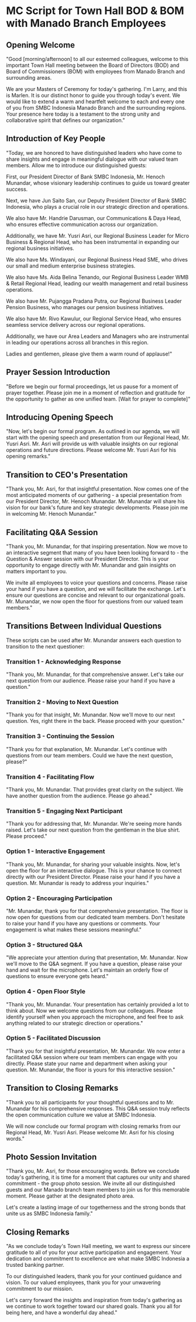 # MC Script for Town Hall BOD & BOM with Manado Branch Employees

## Opening Welcome

"Good [morning/afternoon] to all our esteemed colleagues, welcome to this important Town Hall meeting between the Board of Directors (BOD) and Board of Commissioners (BOM) with employees from Manado Branch and surrounding areas.

We are your Masters of Ceremony for today's gathering. I'm Larry, and this is Marlen. It is our distinct honor to guide you through today's event. We would like to extend a warm and heartfelt welcome to each and every one of you from SMBC Indonesia Manado Branch and the surrounding regions. Your presence here today is a testament to the strong unity and collaborative spirit that defines our organization."

## Introduction of Key People

"Today, we are honored to have distinguished leaders who have come to share insights and engage in meaningful dialogue with our valued team members. Allow me to introduce our distinguished guests:

First, our President Director of Bank SMBC Indonesia, Mr. Henoch Munandar, whose visionary leadership continues to guide us toward greater success.

Next, we have Jun Saito San, our Deputy President Director of Bank SMBC Indonesia, who plays a crucial role in our strategic direction and operations.

We also have Mr. Handrie Darusman, our Communications & Daya Head, who ensures effective communication across our organization.

Additionally, we have Mr. Yusri Asri, our Regional Business Leader for Micro Business & Regional Head, who has been instrumental in expanding our regional business initiatives.

We also have Ms. Windayani, our Regional Business Head SME, who drives our small and medium enterprise business strategies.

We also have Ms. Aida Belina Tenando, our Regional Business Leader WMB & Retail Regional Head, leading our wealth management and retail business operations.

We also have Mr. Pujangga Pradana Putra, our Regional Business Leader Pension Business, who manages our pension business initiatives.

We also have Mr. Rivo Kawulur, our Regional Service Head, who ensures seamless service delivery across our regional operations.

Additionally, we have our Area Leaders and Managers who are instrumental in leading our operations across all branches in this region.

Ladies and gentlemen, please give them a warm round of applause!"

## Prayer Session Introduction

"Before we begin our formal proceedings, let us pause for a moment of prayer together. Please join me in a moment of reflection and gratitude for the opportunity to gather as one unified team. [Wait for prayer to complete]"

## Introducing Opening Speech

"Now, let's begin our formal program. As outlined in our agenda, we will start with the opening speech and presentation from our Regional Head, Mr. Yusri Asri. Mr. Asri will provide us with valuable insights on our regional operations and future directions. Please welcome Mr. Yusri Asri for his opening remarks."

## Transition to CEO's Presentation

"Thank you, Mr. Asri, for that insightful presentation. Now comes one of the most anticipated moments of our gathering - a special presentation from our President Director, Mr. Henoch Munandar. Mr. Munandar will share his vision for our bank's future and key strategic developments. Please join me in welcoming Mr. Henoch Munandar."

## Facilitating Q&A Session

"Thank you, Mr. Munandar, for that inspiring presentation. Now we move to an interactive segment that many of you have been looking forward to - the Question & Answer session with our President Director. This is your opportunity to engage directly with Mr. Munandar and gain insights on matters important to you.

We invite all employees to voice your questions and concerns. Please raise your hand if you have a question, and we will facilitate the exchange. Let's ensure our questions are concise and relevant to our organizational goals. Mr. Munandar, we now open the floor for questions from our valued team members."

## Transitions Between Individual Questions

These scripts can be used after Mr. Munandar answers each question to transition to the next questioner:

### Transition 1 - Acknowledging Response
"Thank you, Mr. Munandar, for that comprehensive answer. Let's take our next question from our audience. Please raise your hand if you have a question."

### Transition 2 - Moving to Next Question
"Thank you for that insight, Mr. Munandar. Now we'll move to our next question. Yes, right there in the back. Please proceed with your question."

### Transition 3 - Continuing the Session
"Thank you for that explanation, Mr. Munandar. Let's continue with questions from our team members. Could we have the next question, please?"

### Transition 4 - Facilitating Flow
"Thank you, Mr. Munandar. That provides great clarity on the subject. We have another question from the audience. Please go ahead."

### Transition 5 - Engaging Next Participant
"Thank you for addressing that, Mr. Munandar. We're seeing more hands raised. Let's take our next question from the gentleman in the blue shirt. Please proceed."

### Option 1 - Interactive Engagement
"Thank you, Mr. Munandar, for sharing your valuable insights. Now, let's open the floor for an interactive dialogue. This is your chance to connect directly with our President Director. Please raise your hand if you have a question. Mr. Munandar is ready to address your inquiries."

### Option 2 - Encouraging Participation
"Mr. Munandar, thank you for that comprehensive presentation. The floor is now open for questions from our dedicated team members. Don't hesitate to raise your hand if you have any questions or comments. Your engagement is what makes these sessions meaningful."

### Option 3 - Structured Q&A
"We appreciate your attention during that presentation, Mr. Munandar. Now we'll move to the Q&A segment. If you have a question, please raise your hand and wait for the microphone. Let's maintain an orderly flow of questions to ensure everyone gets heard."

### Option 4 - Open Floor Style
"Thank you, Mr. Munandar. Your presentation has certainly provided a lot to think about. Now we welcome questions from our colleagues. Please identify yourself when you approach the microphone, and feel free to ask anything related to our strategic direction or operations."

### Option 5 - Facilitated Discussion
"Thank you for that insightful presentation, Mr. Munandar. We now enter a facilitated Q&A session where our team members can engage with you directly. Please state your name and department when asking your question. Mr. Munandar, the floor is yours for this interactive session."

## Transition to Closing Remarks

"Thank you to all participants for your thoughtful questions and to Mr. Munandar for his comprehensive responses. This Q&A session truly reflects the open communication culture we value at SMBC Indonesia.

We will now conclude our formal program with closing remarks from our Regional Head, Mr. Yusri Asri. Please welcome Mr. Asri for his closing words."

## Photo Session Invitation

"Thank you, Mr. Asri, for those encouraging words. Before we conclude today's gathering, it is time for a moment that captures our unity and shared commitment - the group photo session. We invite all our distinguished guests and our Manado branch team members to join us for this memorable moment. Please gather at the designated photo area.

Let's create a lasting image of our togetherness and the strong bonds that unite us as SMBC Indonesia family."

## Closing Remarks

"As we conclude today's Town Hall meeting, we want to express our sincere gratitude to all of you for your active participation and engagement. Your dedication and commitment to excellence are what make SMBC Indonesia a trusted banking partner.

To our distinguished leaders, thank you for your continued guidance and vision. To our valued employees, thank you for your unwavering commitment to our mission.

Let's carry forward the insights and inspiration from today's gathering as we continue to work together toward our shared goals. Thank you all for being here, and have a wonderful day ahead."